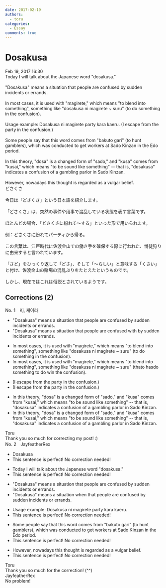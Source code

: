 ```yaml
---
date: 2017-02-19
authors:
  - toru
categories:
  - Essay
comments: true
---
```


# Dosakusa
<div class="date">Feb 19, 2017 16:30</div>
<div id="post"><div id="body_show_ori">
Today I will talk about the Japanese word "dosakusa."<br/><br/>"Dosakusa" means a situation that people are confused by sudden incidents or errands. <br/><br/>In most cases, it is used with "magirete," which means "to blend into something", something like "dosakusa ni magirete ~ suru" (to do something in the confusion).<br/><br/>Usage example: Dosakusa ni magirete party kara kaeru. (I escape from the party in the confusion.)<br/><br/>Some people say that this word comes from "bakuto gari" (to hunt gamblers), which was conducted to get workers at Sado Kinzan in the Edo period.<br/><br/>In this theory, "dosa" is a changed form of "sado," and "kusa" comes from "kusai," which means "to be sound like something" -- that is, "dosakusa" indicates a confusion of a gambling parlor in Sado Kinzan.<br/><br/>However, nowadays this thought is regarded as a vulgar belief.
</div></div>

<!-- more -->

<div id="post_ja"><div id="body_show_mo">
どさくさ<br/><br/>今日は「どさくさ」という日本語を紹介します。<br/><br/>「どさくさ」は、突然の事件や用事で混乱している状態を表す言葉です。<br/><br/>ほとんどの場合、「どさくさに紛れて～する」といった形で用いられます。<br/><br/>例：どさくさに紛れてパーティから帰る。<br/><br/>この言葉は、江戸時代に佐渡金山での働き手を確保する際に行われた、博徒狩りに由来すると言われています。<br/><br/>「さど」をひっくり返して「どさ」、そして「～らしい」と意味する「くさい」と付け、佐渡金山の賭場の混乱ぶりをたとえたというものです。<br/><br/>しかし、現在ではこれは俗説とされているようです。
</div></div>

## Corrections (2)
<div id="block"><div class="first_name"> No. 1　<span class="just_name">Kj, 케이라</span></div><div id="block2">
<ul class="correction_field">
<li class="incorrect">"Dosakusa" means a situation that people are confused by sudden incidents or errands.</li>
<li class="corrected correct">
"Dosakusa" means a situation that people are confused <span class="f_red">with </span>by sudden incidents or errands.
</li>
</ul>
<ul class="correction_field">
<li class="incorrect">In most cases, it is used with "magirete," which means "to blend into something", something like "dosakusa ni magirete ~ suru" (to do something in the confusion).</li>
<li class="corrected correct">
In most cases, it is used with "magirete," which means "to blend into something", something like "dosakusa ni magirete ~ suru" (t<span class="f_red">hat</span><span class="f_gray"><span class="sline">o</span></span> <span class="f_red">has</span><span class="f_gray"><span class="sline">do</span></span> something <span class="f_red">to do w</span>i<span class="f_gray"><span class="sline">n </span></span>th<span class="f_gray"><span class="sline">e</span></span> confusion).
</li>
</ul>
<ul class="correction_field">
<li class="incorrect">(I escape from the party in the confusion.)</li>
<li class="corrected correct">
(I escape from the party in <span class="f_gray"><span class="sline">the </span></span>confusion.)
</li>
</ul>
<ul class="correction_field">
<li class="incorrect">In this theory, "dosa" is a changed form of "sado," and "kusa" comes from "kusai," which means "to be sound like something" -- that is, "dosakusa" indicates a confusion of a gambling parlor in Sado Kinzan.</li>
<li class="corrected correct">
In this theory, "dosa" is a changed form of "sado," and "kusa" comes from "kusai," which means "to <span class="f_gray"><span class="sline">be </span></span>sound like something" -- that is, "dosakusa" indicates a confusion of a gambling parlor in Sado Kinzan.
</li>
</ul>
</div><div class="name"><span class="just_name">Toru</span><br>
Thank you so much for correcting my post! :)
</div>
</div>
<div id="block"><div class="first_name"> No. 2　<span class="just_name">JayfeatherRex</span></div><div id="block2">
<ul class="correction_field">
<li class="incorrect">Dosakusa</li>
<li class="corrected perfect">This sentence is perfect! No correction needed!</li>
</ul>
<ul class="correction_field">
<li class="incorrect">Today I will talk about the Japanese word "dosakusa."</li>
<li class="corrected perfect">This sentence is perfect! No correction needed!</li>
</ul>
<ul class="correction_field">
<li class="incorrect">"Dosakusa" means a situation that people are confused by sudden incidents or errands.</li>
<li class="corrected correct">
"Dosakusa" means a situation <span class="f_red">when </span><span class="sline">that </span>people are confused by sudden incidents or errands.
</li>
</ul>
<ul class="correction_field">
<li class="incorrect">Usage example: Dosakusa ni magirete party kara kaeru.</li>
<li class="corrected perfect">This sentence is perfect! No correction needed!</li>
</ul>
<ul class="correction_field">
<li class="incorrect">Some people say that this word comes from "bakuto gari" (to hunt gamblers), which was conducted to get workers at Sado Kinzan in the Edo period.</li>
<li class="corrected perfect">This sentence is perfect! No correction needed!</li>
</ul>
<ul class="correction_field">
<li class="incorrect">However, nowadays this thought is regarded as a vulgar belief.</li>
<li class="corrected perfect">This sentence is perfect! No correction needed!</li>
</ul>
</div><div class="name"><span class="just_name">Toru</span><br>
Thank you so much for the correction! (^^)
</div>
<div class="name"><span class="just_name">JayfeatherRex</span><br>
No problem!
</div>
</div>
